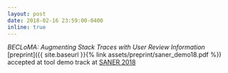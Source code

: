 ```yaml
---
layout: post
date: 2018-02-16 23:59:00-0400
inline: true
---
```


*BECLoMA: Augmenting Stack Traces with User Review Information* [preprint]({{ site.baseurl }}{% link assets/preprint/saner_demo18.pdf %}) accepted at tool demo track at [SANER 2018](http://saner.unimol.it)
